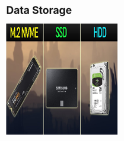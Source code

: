 # Data Storage



<img src="https://github.com/Chogue7809/Computer-Architecture/blob/main/images/storage.jpg" width="300" height="300"> 
